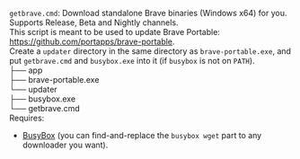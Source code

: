 `getbrave.cmd`: Download standalone Brave binaries (Windows x64) for you. Supports Release, Beta and Nightly channels.  
This script is meant to be used to update Brave Portable: https://github.com/portapps/brave-portable.  
Create a `updater` directory in the same directory as `brave-portable.exe`, and put `getbrave.cmd` and `busybox.exe` into it (if `busybox` is not on `PATH`).  
├── app  
├── brave-portable.exe  
└── updater  
    ├── busybox.exe  
    └── getbrave.cmd  
Requires:  
- [BusyBox](https://frippery.org/files/busybox/busybox.exe) (you can find-and-replace the `busybox wget` part to any downloader you want).  


